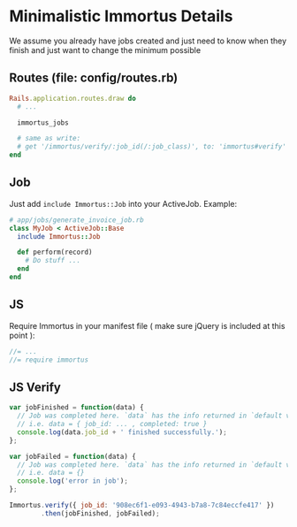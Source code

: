 Minimalistic Immortus Details
===

We assume you already have jobs created and just need to know when they finish and just want to change the minimum possible

Routes (file: config/routes.rb)
---

```ruby
Rails.application.routes.draw do
  # ...

  immortus_jobs

  # same as write:
  # get '/immortus/verify/:job_id(/:job_class)', to: 'immortus#verify'
end
```

Job
---

Just add `include Immortus::Job` into your ActiveJob. Example:

```ruby
# app/jobs/generate_invoice_job.rb
class MyJob < ActiveJob::Base
  include Immortus::Job

  def perform(record)
    # Do stuff ...
  end
end
```

JS
---

Require Immortus in your manifest file ( make sure jQuery is included at this point ):

```javascript
//= ...
//= require immortus
```

JS Verify
---

```javascript
var jobFinished = function(data) {
  // Job was completed here. `data` has the info returned in `default verify`
  // i.e. data = { job_id: ... , completed: true }
  console.log(data.job_id + ' finished successfully.');
};

var jobFailed = function(data) {
  // Job was completed here. `data` has the info returned in `default verify`
  // i.e. data = {}
  console.log('error in job');
};

Immortus.verify({ job_id: '908ec6f1-e093-4943-b7a8-7c84eccfe417' })
        .then(jobFinished, jobFailed);
```
